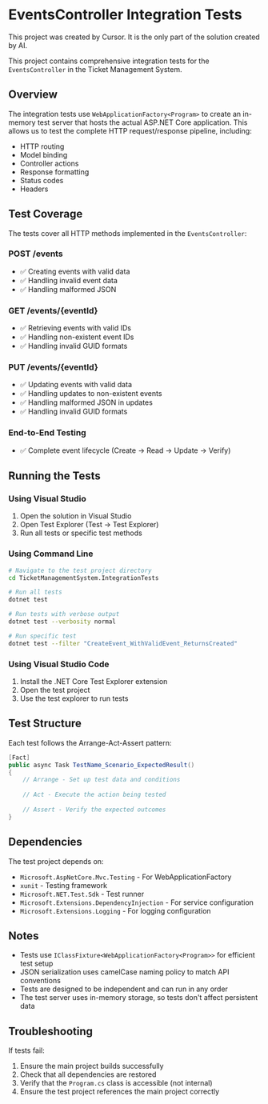 # EventsController Integration Tests

This project was created by Cursor. It is the only part of the solution created by AI.

This project contains comprehensive integration tests for the `EventsController` in the Ticket Management System.

## Overview

The integration tests use `WebApplicationFactory<Program>` to create an in-memory test server that hosts the actual ASP.NET Core application. This allows us to test the complete HTTP request/response pipeline, including:

- HTTP routing
- Model binding
- Controller actions
- Response formatting
- Status codes
- Headers

## Test Coverage

The tests cover all HTTP methods implemented in the `EventsController`:

### POST /events
- ✅ Creating events with valid data
- ✅ Handling invalid event data
- ✅ Handling malformed JSON

### GET /events/{eventId}
- ✅ Retrieving events with valid IDs
- ✅ Handling non-existent event IDs
- ✅ Handling invalid GUID formats

### PUT /events/{eventId}
- ✅ Updating events with valid data
- ✅ Handling updates to non-existent events
- ✅ Handling malformed JSON in updates
- ✅ Handling invalid GUID formats

### End-to-End Testing
- ✅ Complete event lifecycle (Create → Read → Update → Verify)

## Running the Tests

### Using Visual Studio
1. Open the solution in Visual Studio
2. Open Test Explorer (Test → Test Explorer)
3. Run all tests or specific test methods

### Using Command Line
```bash
# Navigate to the test project directory
cd TicketManagementSystem.IntegrationTests

# Run all tests
dotnet test

# Run tests with verbose output
dotnet test --verbosity normal

# Run specific test
dotnet test --filter "CreateEvent_WithValidEvent_ReturnsCreated"
```

### Using Visual Studio Code
1. Install the .NET Core Test Explorer extension
2. Open the test project
3. Use the test explorer to run tests

## Test Structure

Each test follows the Arrange-Act-Assert pattern:

```csharp
[Fact]
public async Task TestName_Scenario_ExpectedResult()
{
    // Arrange - Set up test data and conditions
    
    // Act - Execute the action being tested
    
    // Assert - Verify the expected outcomes
}
```

## Dependencies

The test project depends on:
- `Microsoft.AspNetCore.Mvc.Testing` - For WebApplicationFactory
- `xunit` - Testing framework
- `Microsoft.NET.Test.Sdk` - Test runner
- `Microsoft.Extensions.DependencyInjection` - For service configuration
- `Microsoft.Extensions.Logging` - For logging configuration

## Notes

- Tests use `IClassFixture<WebApplicationFactory<Program>>` for efficient test setup
- JSON serialization uses camelCase naming policy to match API conventions
- Tests are designed to be independent and can run in any order
- The test server uses in-memory storage, so tests don't affect persistent data

## Troubleshooting

If tests fail:
1. Ensure the main project builds successfully
2. Check that all dependencies are restored
3. Verify that the `Program.cs` class is accessible (not internal)
4. Ensure the test project references the main project correctly 